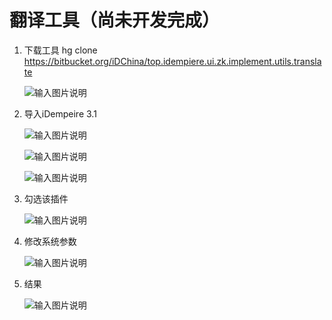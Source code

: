翻译工具（尚未开发完成）
===

1. 下载工具
   hg clone https://bitbucket.org/iDChina/top.idempiere.ui.zk.implement.utils.translate

   ![输入图片说明](https://static.oschina.net/uploads/img/201605/27121247_RTZY.png "在这里输入图片标题")

2. 导入iDempeire 3.1

   ![输入图片说明](https://static.oschina.net/uploads/img/201605/27121659_xPPH.png "在这里输入图片标题")

   ![输入图片说明](https://static.oschina.net/uploads/img/201605/27121712_qGfY.png "在这里输入图片标题")

   ![输入图片说明](https://static.oschina.net/uploads/img/201605/27121721_tDRi.png "在这里输入图片标题")

3. 勾选该插件

   ![输入图片说明](https://static.oschina.net/uploads/img/201605/27121730_hAGL.png "在这里输入图片标题")

4. 修改系统参数

   ![输入图片说明](https://static.oschina.net/uploads/img/201605/27120257_BbdH.png "在这里输入图片标题")

5. 结果

   ![输入图片说明](https://static.oschina.net/uploads/img/201605/27122113_XZBK.png "在这里输入图片标题")


